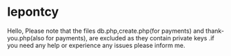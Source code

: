 # lepontcy
Hello,
Please note that the files db.php,create.php(for payments) and thank-you.php(also for payments), are excluded as they contain private keys .if you need any help or experience any issues please inform me.
